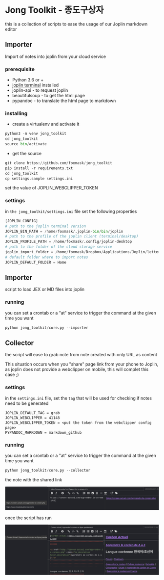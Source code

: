 # Jong Toolkit - 종도구상자

this is a collection of scripts to ease the usage of our Joplin markdown editor

## Importer 

Import of notes into joplin from your cloud service

### prerequisite

* Python 3.6 or +
* [joplin terminal](https://joplinapp.org/terminal/) installed
* joplin-api - to request joplin
* beautifulsoup - to get the html page
* pypandoc - to translate the html page to markdown

### installing

* create a virtualenv and activate it

```python 
python3 -m venv jong_toolkit
cd jong_toolkit
source bin/activate
```

* get the source 

```python
git clone https://github.com/foxmask/jong_toolkit
pip install -r requirements.txt
cd jong_toolkit
cp settings.sample settings.ini
```

set the value of JOPLIN_WEBCLIPPER_TOKEN 

### settings 

in `the jong_toolkit/settings.ini` file set the following properties
 
```python 
[JOPLIN_CONFIG]
# path to the joplin terminal version
JOPLIN_BIN_PATH = /home/foxmask/.joplin-bin/bin/joplin
# path to the profile of the joplin client (terminal/desktop)
JOPLIN_PROFILE_PATH = /home/foxmask/.config/joplin-desktop
# path to the folder of the cloud storage service
joplin_import_folder = /home/foxmask/Dropbox/Applications/Joplin/letterbox/
# default folder where to import notes
JOPLIN_DEFAULT_FOLDER = Home
```

## Importer

script to load JEX or MD files into joplin

### running

you can set a crontab or a "at" service to trigger the command at the given time you want

```python
python jong_toolkit/core.py --importer 
```


## Collector

the script will ease to grab note from note created with only URL as content

This situation occurs when you "share" page link from your phone to Joplin, as joplin does not provide a webclipper on mobile, this will complet this case ;)

### settings 
in the `settings.ini` file, set the `tag` that will be used for checking if notes need to be generated

```
JOPLIN_DEFAULT_TAG = grab
JOPLIN_WEBCLIPPER = 41148
JOPLIN_WEBCLIPPER_TOKEN = <put the token from the webclipper config page>
PYPANDOC_MARKDOWN = markdown_github
```

### running

you can set a crontab or a "at" service to trigger the command at the given time you want

```python
python jong_toolkit/core.py --collector
```

the note with the shared link

![before](before.png)

once the script has run

![after](after.png)
